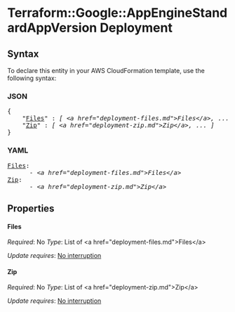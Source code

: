 # Terraform::Google::AppEngineStandardAppVersion Deployment

## Syntax

To declare this entity in your AWS CloudFormation template, use the following syntax:

### JSON

<pre>
{
    "<a href="#files" title="Files">Files</a>" : <i>[ &lt;a href=&#34;deployment-files.md&#34;&gt;Files&lt;/a&gt;, ... ]</i>,
    "<a href="#zip" title="Zip">Zip</a>" : <i>[ &lt;a href=&#34;deployment-zip.md&#34;&gt;Zip&lt;/a&gt;, ... ]</i>
}
</pre>

### YAML

<pre>
<a href="#files" title="Files">Files</a>: <i>
      - &lt;a href=&#34;deployment-files.md&#34;&gt;Files&lt;/a&gt;</i>
<a href="#zip" title="Zip">Zip</a>: <i>
      - &lt;a href=&#34;deployment-zip.md&#34;&gt;Zip&lt;/a&gt;</i>
</pre>

## Properties

#### Files

_Required_: No
_Type_: List of &lt;a href=&#34;deployment-files.md&#34;&gt;Files&lt;/a&gt;

_Update requires_: [No interruption](https://docs.aws.amazon.com/AWSCloudFormation/latest/UserGuide/using-cfn-updating-stacks-update-behaviors.html#update-no-interrupt)

#### Zip

_Required_: No
_Type_: List of &lt;a href=&#34;deployment-zip.md&#34;&gt;Zip&lt;/a&gt;

_Update requires_: [No interruption](https://docs.aws.amazon.com/AWSCloudFormation/latest/UserGuide/using-cfn-updating-stacks-update-behaviors.html#update-no-interrupt)

